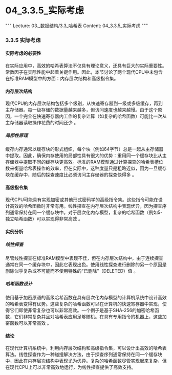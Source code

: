 # 04_3.3.5_实际考虑

"""
Lecture: 03._数据结构/3.3_哈希表
Content: 04_3.3.5_实际考虑
"""

### 3.3.5 实际考虑

#### 实际考虑的必要性

在实际应用中，高效的哈希表算法不仅具有理论意义，还具有巨大的实际重要性。常数因子在实际性能中起着关键作用。因此，本节讨论了两个现代CPU中未包含在标准RAM模型中的方面：内存层次结构和高级指令集。

#### 内存层次结构

现代CPU的内存层次结构包括多个级别，从快速寄存器到一级或多级缓存，再到主存储器。每一级存储的数据量越来越多，但访问速度也越来越慢。由于这个原因，一个完全在快速寄存器内工作的复杂计算（如复杂的哈希函数）可能比一次从主存储器读取操作花费的时间还少 。

##### 局部性原理

缓存内存通常以缓存块的形式组织，每个块（例如64字节）总是一起从主存储器中提取。因此，确保内存使用的局部性具有很大的优势：重用同一个缓存块比从主存储器中提取不同的缓存块更高效。标准的RAM模型通过计算探查的哈希表槽位数来衡量哈希表操作的效率，但在实际中，这种度量只是粗略近似，因为一旦缓存块在缓存中，随后的探查速度比必须访问主存储器的探查快得多  。

#### 高级指令集

现代CPU可能具有实现加密或其他形式密码学的高级指令集。这些指令可能在设计高效的哈希函数时非常有用。线性探查在内存层次结构中表现优异，因为探查序列通常保持在同一个缓存块中。对于层次化内存模型，复杂的哈希函数（例如5-独立哈希函数）可以实现得非常高效 。

#### 实例分析

##### 线性探查

尽管线性探查在标准RAM模型中表现不佳，但在内存层次结构中，由于连续探查通常在同一个缓存块中，因此它表现出色。使用线性探查进行删除的另一个原因是删除似乎复杂或不可能而不使用特殊的“已删除”（DELETED）值 。

##### 哈希函数设计

使用基于加密原语的高级哈希函数在具有层次化内存模型的计算机系统中设计高效的哈希表变得有优势。这些复杂的哈希函数可以在计算机的快速寄存器中实现，使得它们即使非常复杂也可以非常高效。一个例子是基于SHA-256的加密哈希函数，它们非常复杂并且对哈希表应用足够随机。在具有专用指令的机器上，这些加密函数可以非常高效 。

#### 结论

在现代计算机系统中，利用内存层次结构和高级指令集，可以设计出高效的哈希表算法。线性探查作为一种碰撞解决方法，由于探查序列通常保持在同一个缓存块中，因此在内存层次结构中表现尤为优异。复杂的哈希函数尽管实现起来复杂，但在现代CPU上可以非常高效地运行，为线性探查提供了高效支持。

